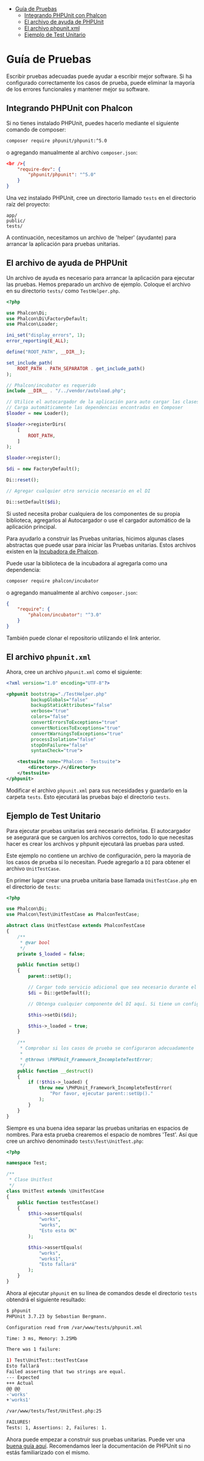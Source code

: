 <div class='article-menu'>
  <ul>
    <li>
      <a href="#overview">Guía de Pruebas</a> 
      <ul>
        <li>
          <a href="#integration">Integrando PHPUnit con Phalcon</a>
        </li>
        <li>
          <a href="#unit-helper">El archivo de ayuda de PHPUnit</a>
        </li>
        <li>
          <a href="#phpunit-config">El archivo phpunit.xml</a>
        </li>
        <li>
          <a href="#sample">Ejemplo de Test Unitario</a>
        </li>
      </ul>
    </li>
  </ul>
</div>

<a name='overview'></a>

# Guía de Pruebas

Escribir pruebas adecuadas puede ayudar a escribir mejor software. Si ha configurado correctamente los casos de prueba, puede eliminar la mayoría de los errores funcionales y mantener mejor su software.

<a name='integration'></a>

## Integrando PHPUnit con Phalcon

Si no tienes instalado PHPUnit, puedes hacerlo mediante el siguiente comando de composer:

```bash
composer require phpunit/phpunit:^5.0
```

o agregando manualmente al archivo `composer.json`:

```json
<br />{
    "require-dev": {
        "phpunit/phpunit": "^5.0"
    }
}
```

Una vez instalado PHPUnit, cree un directorio llamado `tests` en el directorio raíz del proyecto:

    app/
    public/
    tests/
    

A continuación, necesitamos un archivo de 'helper' (ayudante) para arrancar la aplicación para pruebas unitarias.

<a name='unit-helper'></a>

## El archivo de ayuda de PHPUnit

Un archivo de ayuda es necesario para arrancar la aplicación para ejecutar las pruebas. Hemos preparado un archivo de ejemplo. Coloque el archivo en su directorio `tests/` como `TestHelper.php`.

```php
<?php

use Phalcon\Di;
use Phalcon\Di\FactoryDefault;
use Phalcon\Loader;

ini_set("display_errors", 1);
error_reporting(E_ALL);

define("ROOT_PATH", __DIR__);

set_include_path(
    ROOT_PATH . PATH_SEPARATOR . get_include_path()
);

// Phalcon/incubator es requerido
include __DIR__ . "/../vendor/autoload.php";

// Utilice el autocargador de la aplicación para auto cargar las clases
// Carga automáticamente las dependencias encontradas en Composer
$loader = new Loader();

$loader->registerDirs(
    [
        ROOT_PATH,
    ]
);

$loader->register();

$di = new FactoryDefault();

Di::reset();

// Agregar cualquier otro servicio necesario en el DI

Di::setDefault($di);
```

Si usted necesita probar cualquiera de los componentes de su propia biblioteca, agregarlos al Autocargador o use el cargador automático de la aplicación principal.

Para ayudarlo a construir las Pruebas unitarias, hicimos algunas clases abstractas que puede usar para iniciar las Pruebas unitarias. Estos archivos existen en la [Incubadora de Phalcon](https://github.com/phalcon/incubator).

Puede usar la biblioteca de la incubadora al agregarla como una dependencia:

```bash
composer require phalcon/incubator
```

o agregando manualmente al archivo `composer.json`:

```json
{
    "require": {
        "phalcon/incubator": "^3.0"
    }
}
```

También puede clonar el repositorio utilizando el link anterior.

<a name='phpunit-config'></a>

## El archivo `phpunit.xml`

Ahora, cree un archivo `phpunit.xml` como el siguiente:

```xml
<?xml version="1.0" encoding="UTF-8"?>

<phpunit bootstrap="./TestHelper.php"
         backupGlobals="false"
         backupStaticAttributes="false"
         verbose="true"
         colors="false"
         convertErrorsToExceptions="true"
         convertNoticesToExceptions="true"
         convertWarningsToExceptions="true"
         processIsolation="false"
         stopOnFailure="false"
         syntaxCheck="true">

    <testsuite name="Phalcon - Testsuite">
        <directory>./</directory>
    </testsuite>
</phpunit>
```

Modificar el archivo `phpunit.xml` para sus necesidades y guardarlo en la carpeta `tests`. Esto ejecutará las pruebas bajo el directorio `tests`.

<a name='sample'></a>

## Ejemplo de Test Unitario

Para ejecutar pruebas unitarias será necesario definirlas. El autocargador se asegurará que se carguen los archivos correctos, todo lo que necesitas hacer es crear los archivos y phpunit ejecutará las pruebas para usted.

Este ejemplo no contiene un archivo de configuración, pero la mayoría de los casos de prueba sí lo necesitan. Puede agregarlo a `DI` para obtener el archivo `UnitTestCase`.

En primer lugar crear una prueba unitaria base llamada `UnitTestCase.php` en el directorio de `tests`:

```php
<?php

use Phalcon\Di;
use Phalcon\Test\UnitTestCase as PhalconTestCase;

abstract class UnitTestCase extends PhalconTestCase
{
    /**
     * @var bool
     */
    private $_loaded = false;

    public function setUp()
    {
        parent::setUp();

        // Cargar todo servicio adicional que sea necesario durante el testeo
        $di = Di::getDefault();

        // Obtenga cualquier componente del DI aquí. Si tiene un config, debe pasarlo como parámetro

        $this->setDi($di);

        $this->_loaded = true;
    }

    /**
     * Comprobar si los casos de prueba se configuraron adecuadamente
     *
     * @throws \PHPUnit_Framework_IncompleteTestError;
     */
    public function __destruct()
    {
        if (!$this->_loaded) {
            throw new \PHPUnit_Framework_IncompleteTestError(
                "Por favor, ejecutar parent::setUp()."
            );
        }
    }
}
```

Siempre es una buena idea separar las pruebas unitarias en espacios de nombres. Para esta prueba crearemos el espacio de nombres 'Test'. Así que cree un archivo denominado `tests\Test\UnitTest.php`:

```php
<?php

namespace Test;

/**
 * Clase UnitTest
 */
class UnitTest extends \UnitTestCase
{
    public function testTestCase()
    {
        $this->assertEquals(
            "works",
            "works",
            "Esto esta OK"
        );

        $this->assertEquals(
            "works",
            "works1",
            "Esto fallará"
        );
    }
}
```

Ahora al ejecutar `phpunit` en su línea de comandos desde el directorio `tests` obtendrá el siguiente resultado:

```bash
$ phpunit
PHPUnit 3.7.23 by Sebastian Bergmann.

Configuration read from /var/www/tests/phpunit.xml

Time: 3 ms, Memory: 3.25Mb

There was 1 failure:

1) Test\UnitTest::testTestCase
Esto fallará
Failed asserting that two strings are equal.
--- Expected
+++ Actual
@@ @@
-'works'
+'works1'

/var/www/tests/Test/UnitTest.php:25

FAILURES!
Tests: 1, Assertions: 2, Failures: 1.
```

Ahora puede empezar a construir sus pruebas unitarias. Puede ver una [buena guía aquí](http://blog.stevensanderson.com/2009/08/24/writing-great-unit-tests-best-and-worst-practises/). Recomendamos leer la documentación de PHPUnit si no estás familiarizado con el mismo.